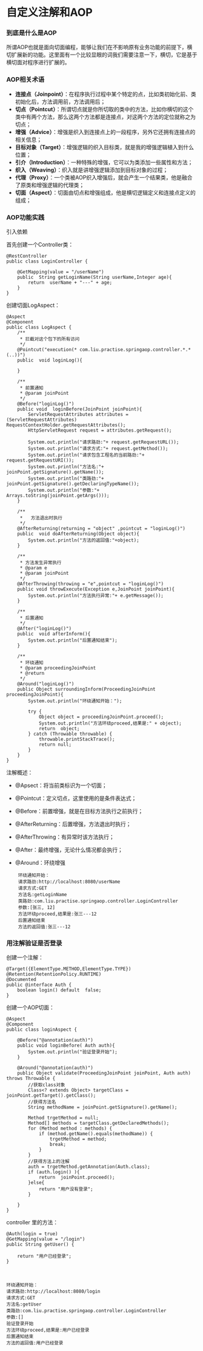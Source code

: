 # 自定义注解和AOP

### 到底是什么是AOP

所谓AOP也就是面向切面编程，能够让我们在不影响原有业务功能的前提下，横切扩展新的功能。这里面有一个比较显眼的词我们需要注意一下，横切，它是基于横切面对程序进行扩展的。


### AOP相关术语

- **连接点（Joinpoint）**：在程序执行过程中某个特定的点，比如类初始化前、类初始化后，方法调用前，方法调用后；
- **切点（Pointcut）**：所谓切点就是你所切取的类中的方法，比如你横切的这个类中有两个方法，那么这两个方法都是连接点，对这两个方法的定位就称之为切点；
- **增强（Advice）**：增强是织入到连接点上的一段程序，另外它还拥有连接点的相关信息；
- **目标对象（Target）**：增强逻辑的织入目标类，就是我的增强逻辑植入到什么位置；
- **引介（Introduction）**：一种特殊的增强，它可以为类添加一些属性和方法；
- **织入（Weaving）**：织入就是讲增强逻辑添加到目标对象的过程；
- **代理（Proxy）**：一个类被AOP织入增强后，就会产生一个结果类，他是融合了原类和增强逻辑的代理类；
- **切面（Aspect）**：切面由切点和增强组成，他是横切逻辑定义和连接点定义的组成；


### AOP功能实践

引入依赖

首先创建一个Controller类：


	@RestController
	public class LoginController {
	
	    @GetMapping(value = "/userName")
	    public  String getLoginName(String userName,Integer age){
	        return  userName + "---" + age;
	    }
	}


创建切面LogAspect：

	@Aspect
	@Component
	public class LogAspect {
	    /**
	     * 拦截对这个包下的所有访问
	     */
	    @Pointcut("execution(* com.liu.practise.springaop.controller.*.*(..))")
	    public  void loginLog(){
	
	    }
	
	    /**
	     * 前置通知
	     * @param joinPoint
	     */
	    @Before("loginLog()")
	    public void  loginBefore(JoinPoint joinPoint){
	        ServletRequestAttributes attributes = (ServletRequestAttributes) RequestContextHolder.getRequestAttributes();
	        HttpServletRequest request = attributes.getRequest();
	
	        System.out.println("请求路劲:"+ request.getRequestURL());
	        System.out.println("请求方式:"+ request.getMethod());
	        System.out.println("请求包含工程名的当前路劲:"+ request.getRequestURI());
	        System.out.println("方法名:"+ joinPoint.getSignature().getName());
	        System.out.println("类路劲:"+ joinPoint.getSignature().getDeclaringTypeName());
	        System.out.println("参数:"+ Arrays.toString(joinPoint.getArgs()));
	    }
	
	    /**
	     *   方法退出时执行
	     */
	    @AfterReturning(returning = "object" ,pointcut = "loginLog()")
	    public  void doAfterReturning(Object object){
	        System.out.println("方法的返回值:"+object);
	    }
	
	    /**
	     * 方法发生异常执行
	     * @param e
	     * @param joinPoint
	     */
	    @AfterThrowing(throwing = "e",pointcut = "loginLog()")
	    public void throwExecute(Exception e,JoinPoint joinPoint){
	        System.out.println("方法执行异常:"+ e.getMessage());
	    }
	
	    /**
	     * 后置通知
	     */
	    @After("loginLog()")
	    public  void afterInform(){
	        System.out.println("后置通知结束");
	    }
	
	    /**
	     * 环绕通知
	     * @param proceedingJoinPoint
	     * @return
	     */
	    @Around("loginLog()")
	    public Object surroundingInform(ProceedingJoinPoint proceedingJoinPoint){
	        System.out.println("环绕通知开始：");
	
	        try {
	            Object object = proceedingJoinPoint.proceed();
	            System.out.println("方法环绕proceed,结果是:" + object);
	            return  object;
	        } catch (Throwable throwable) {
	            throwable.printStackTrace();
	            return null;
	        }
	    }
	}



注解概述：

 - @Apsect：将当前类标识为一个切面；
 - @Pointcut：定义切点，这里使用的是条件表达式；
 - @Before：前置增强，就是在目标方法执行之前执行；
 - @AfterReturning：后置增强，方法退出时执行；
 - @AfterThrowing：有异常时该方法执行；
 - @After：最终增强，无论什么情况都会执行；
 - @Around：环绕增强



		环绕通知开始：
		请求路劲:http://localhost:8080/userName
		请求方式:GET
		方法名:getLoginName
		类路劲:com.liu.practise.springaop.controller.LoginController
		参数:[张三, 12]
		方法环绕proceed,结果是:张三---12
		后置通知结束
		方法的返回值:张三---12


### 用注解验证是否登录


创建一个注解：

	@Target({ElementType.METHOD,ElementType.TYPE})
	@Retention(RetentionPolicy.RUNTIME)
	@Documented
	public @interface Auth {
	    boolean login() default  false;
	}


创建一个AOP切面：

	@Aspect
	@Component
	public class loginAspect {
	
	    @Before("@annotation(auth)")
	    public void loginBefore( Auth auth){
	        System.out.println("验证登录开始");
	    }
	
	    @Around("@annotation(auth)")
	    public Object validate(ProceedingJoinPoint joinPoint, Auth auth) throws Throwable {
	        //获取class对象
	        Class<? extends Object> targetClass = joinPoint.getTarget().getClass();
	        //获得方法名
	        String methodName = joinPoint.getSignature().getName();
	
	        Method trgetMethod = null;
	        Method[] methods = targetClass.getDeclaredMethods();
	        for (Method method : methods) {
	            if (method.getName().equals(methodName)) {
	                trgetMethod = method;
	                break;
	            }
	        }
	        //获得方法上的注解
	        auth = trgetMethod.getAnnotation(Auth.class);
	        if (auth.login() ){
	            return  joinPoint.proceed();
	        }else{
	            return "用户没有登录";
	        }
	
	    }
	}


controller 里的方法：

    @Auth(login = true)
    @GetMapping(value = "/login")
    public String getUser() {

        return "用户已经登录";
    }


</br>

	环绕通知开始：
	请求路劲:http://localhost:8080/login
	请求方式:GET
	方法名:getUser
	类路劲:com.liu.practise.springaop.controller.LoginController
	参数:[]
	验证登录开始
	方法环绕proceed,结果是:用户已经登录
	后置通知结束
	方法的返回值:用户已经登录